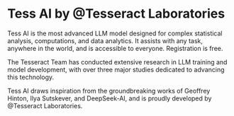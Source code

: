 # Tess AI by @Tesseract Laboratories

Tess AI is the most advanced LLM model designed for complex statistical analysis, computations, and data analytics. It assists with any task, anywhere in the world, and is accessible to everyone. Registration is free.

The Tesseract Team has conducted extensive research in LLM training and model development, with over three major studies dedicated to advancing this technology.

Tess AI draws inspiration from the groundbreaking works of Geoffrey Hinton, Ilya Sutskever, and DeepSeek-AI, and is proudly developed by @Tesseract Laboratories.
